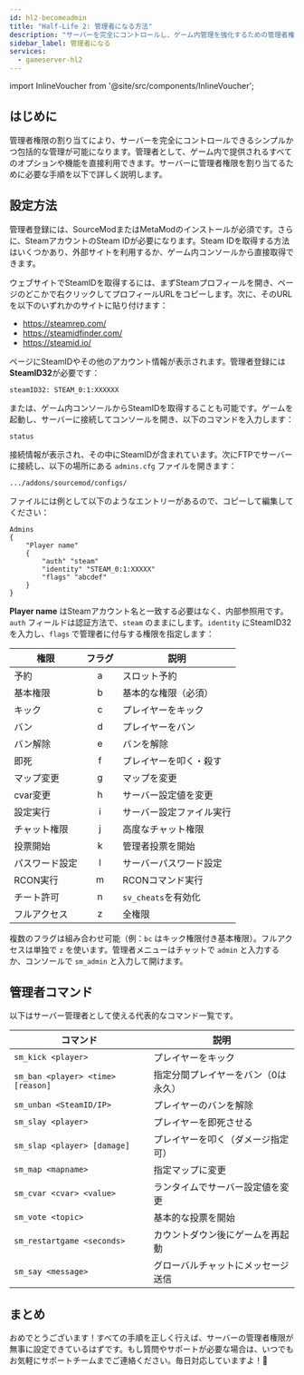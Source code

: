 ```yaml
---
id: hl2-becomeadmin
title: "Half-Life 2: 管理者になる方法"
description: "サーバーを完全にコントロールし、ゲーム内管理を強化するための管理者権限の割り当て方法をチェック → 今すぐ詳しく見る"
sidebar_label: 管理者になる
services:
  - gameserver-hl2
---
```


import InlineVoucher from '@site/src/components/InlineVoucher';



## はじめに

管理者権限の割り当てにより、サーバーを完全にコントロールできるシンプルかつ包括的な管理が可能になります。管理者として、ゲーム内で提供されるすべてのオプションや機能を直接利用できます。サーバーに管理者権限を割り当てるために必要な手順を以下で詳しく説明します。

<InlineVoucher />



## 設定方法

管理者登録には、SourceModまたはMetaModのインストールが必須です。さらに、SteamアカウントのSteam IDが必要になります。Steam IDを取得する方法はいくつかあり、外部サイトを利用するか、ゲーム内コンソールから直接取得できます。


ウェブサイトでSteamIDを取得するには、まずSteamプロフィールを開き、ページのどこかで右クリックしてプロフィールURLをコピーします。次に、そのURLを以下のいずれかのサイトに貼り付けます：

- https://steamrep.com/
- https://steamidfinder.com/
- https://steamid.io/

ページにSteamIDやその他のアカウント情報が表示されます。管理者登録には**SteamID32**が必要です：

```
steamID32: STEAM_0:1:XXXXXX
```

または、ゲーム内コンソールからSteamIDを取得することも可能です。ゲームを起動し、サーバーに接続してコンソールを開き、以下のコマンドを入力します：

```
status
```

接続情報が表示され、その中にSteamIDが含まれています。次にFTPでサーバーに接続し、以下の場所にある `admins.cfg` ファイルを開きます：

```
.../addons/sourcemod/configs/
```

ファイルには例として以下のようなエントリーがあるので、コピーして編集してください：

```
Admins
{
	"Player name"
	{
		"auth" "steam"
		"identity" "STEAM_0:1:XXXXX"
		"flags" "abcdef"
	}
}
```

**Player name** はSteamアカウント名と一致する必要はなく、内部参照用です。`auth` フィールドは認証方法で、`steam` のままにします。`identity` にSteamID32を入力し、`flags` で管理者に付与する権限を指定します：

| 権限          | フラグ | 説明                     |
|---------------|:------:|--------------------------|
| 予約          | a      | スロット予約             |
| 基本権限      | b      | 基本的な権限（必須）     |
| キック        | c      | プレイヤーをキック       |
| バン          | d      | プレイヤーをバン         |
| バン解除      | e      | バンを解除               |
| 即死          | f      | プレイヤーを叩く・殺す   |
| マップ変更    | g      | マップを変更             |
| cvar変更      | h      | サーバー設定値を変更     |
| 設定実行      | i      | サーバー設定ファイル実行 |
| チャット権限  | j      | 高度なチャット権限       |
| 投票開始      | k      | 管理者投票を開始         |
| パスワード設定| l      | サーバーパスワード設定   |
| RCON実行      | m      | RCONコマンド実行         |
| チート許可    | n      | `sv_cheats`を有効化      |
| フルアクセス  | z      | 全権限                   |

複数のフラグは組み合わせ可能（例：`bc` はキック権限付き基本権限）。フルアクセスは単独で `z` を使います。管理者メニューはチャットで `admin` と入力するか、コンソールで `sm_admin` と入力して開けます。



## 管理者コマンド

以下はサーバー管理者として使える代表的なコマンド一覧です。

| コマンド                           | 説明                                   |
| --------------------------------- | ------------------------------------- |
| `sm_kick <player>`                | プレイヤーをキック                    |
| `sm_ban <player> <time> [reason]` | 指定分間プレイヤーをバン（0は永久）  |
| `sm_unban <SteamID/IP>`           | プレイヤーのバンを解除                |
| `sm_slay <player>`                | プレイヤーを即死させる                |
| `sm_slap <player> [damage]`       | プレイヤーを叩く（ダメージ指定可）  |
| `sm_map <mapname>`                | 指定マップに変更                      |
| `sm_cvar <cvar> <value>`          | ランタイムでサーバー設定値を変更      |
| `sm_vote <topic>`                 | 基本的な投票を開始                    |
| `sm_restartgame <seconds>`        | カウントダウン後にゲームを再起動      |
| `sm_say <message>`                | グローバルチャットにメッセージ送信    |



## まとめ

おめでとうございます！すべての手順を正しく行えば、サーバーの管理者権限が無事に設定できているはずです。もし質問やサポートが必要な場合は、いつでもお気軽にサポートチームまでご連絡ください。毎日対応していますよ！🙂

<InlineVoucher />